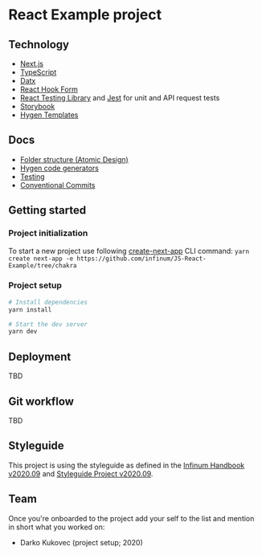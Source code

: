 # React Example project

## Technology

- [Next.js](https://nextjs.org/)
- [TypeScript](https://www.typescriptlang.org/)
- [Datx](https://datx.dev/)
- [React Hook Form](https://react-hook-form.com/)
- [React Testing Library](https://testing-library.com/docs/react-testing-library/intro) and [Jest](https://jestjs.io/) for unit and API request tests
- [Storybook](https://storybook.js.org/)
- [Hygen Templates](https://www.hygen.io/)

## Docs

- [Folder structure (Atomic Design)](./docs/atomic-design.md)
- [Hygen code generators](./docs/code-generators.md)
- [Testing](./docs/testing.md) 
- [Conventional Commits](./docs/conventional-commits.md) 

## Getting started

### Project initialization

To start a new project use following [create-next-app](https://nextjs.org/docs/api-reference/create-next-app) CLI command:
`yarn create next-app -e https://github.com/infinum/JS-React-Example/tree/chakra`

### Project setup
```bash
# Install dependencies
yarn install

# Start the dev server
yarn dev
```

## Deployment

TBD

## Git workflow

TBD

## Styleguide

This project is using the styleguide as defined in the [Infinum Handbook v2020.09](link_to_tag) and [Styleguide Project v2020.09](link_to_tagged_project).


## Team

Once you're onboarded to the project add your self to the list and mention in
short what you worked on:

- Darko Kukovec (project setup; 2020)
